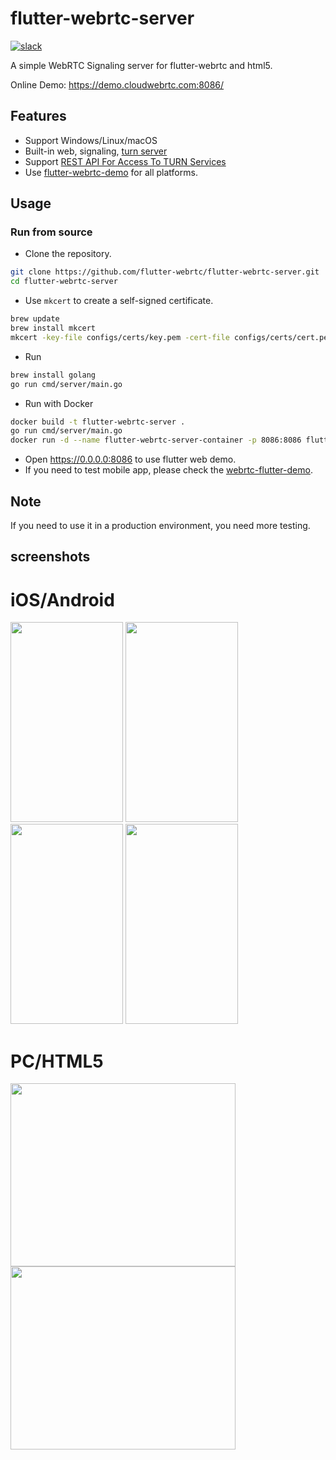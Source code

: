 # flutter-webrtc-server
 [![slack](https://img.shields.io/badge/join-us%20on%20slack-gray.svg?longCache=true&logo=slack&colorB=brightgreen)](https://join.slack.com/t/flutterwebrtc/shared_invite/zt-q83o7y1s-FExGLWEvtkPKM8ku_F8cEQ)
 
A simple WebRTC Signaling server for flutter-webrtc and html5.

Online Demo: https://demo.cloudwebrtc.com:8086/

## Features
- Support Windows/Linux/macOS
- Built-in web, signaling, [turn server](https://github.com/pion/turn/tree/master/examples/turn-server)
- Support [REST API For Access To TURN Services](https://tools.ietf.org/html/draft-uberti-behave-turn-rest-00)
- Use [flutter-webrtc-demo](https://github.com/cloudwebrtc/flutter-webrtc-demo) for all platforms.

## Usage

### Run from source

- Clone the repository.  

```bash
git clone https://github.com/flutter-webrtc/flutter-webrtc-server.git
cd flutter-webrtc-server
```

- Use `mkcert` to create a self-signed certificate.

```bash
brew update
brew install mkcert
mkcert -key-file configs/certs/key.pem -cert-file configs/certs/cert.pem  localhost 127.0.0.1 ::1 0.0.0.0
```

- Run

```bash
brew install golang
go run cmd/server/main.go
```

- Run with Docker

```bash
docker build -t flutter-webrtc-server .
go run cmd/server/main.go
docker run -d --name flutter-webrtc-server-container -p 8086:8086 flutter-webrtc-server
```

- Open https://0.0.0.0:8086 to use flutter web demo.
- If you need to test mobile app, please check the [webrtc-flutter-demo](https://github.com/cloudwebrtc/flutter-webrtc-demo). 

## Note
If you need to use it in a production environment, you need more testing.

## screenshots
# iOS/Android
<img width="180" height="320" src="screenshots/ios-01.jpeg"/> <img width="180" height="320" src="screenshots/ios-02.jpeg"/> <img width="180" height="320" src="screenshots/android-01.png"/> <img width="180" height="320" src="screenshots/android-02.png"/>

# PC/HTML5
<img width="360" height="293" src="screenshots/chrome-01.png"/> <img width="360" height="293" src="screenshots/chrome-02.png"/>
